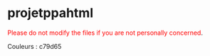 # projetppahtml

<span style="color:red">Please do not modify the files if you are not personally concerned</span>.

Couleurs : 
c79d65